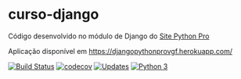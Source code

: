 # curso-django
Código desenvolvido no módulo de Django do [Site Python Pro](www.python.pro.br)

Aplicação disponível em https://djangopythonprovgf.herokuapp.com/

[![Build Status](https://travis-ci.com/viniciusfrantz/curso-django.svg?branch=master)](https://travis-ci.com/viniciusfrantz/curso-django)
[![codecov](https://codecov.io/gh/pythonprobr/curso-django/branch/master/graph/badge.svg)](https://codecov.io/gh/pythonprobr/curso-django)
[![Updates](https://pyup.io/repos/github/viniciusfrantz/curso-django/shield.svg)](https://pyup.io/repos/github/viniciusfrantz/curso-django/)
[![Python 3](https://pyup.io/repos/github/viniciusfrantz/curso-django/python-3-shield.svg)](https://pyup.io/repos/github/viniciusfrantz/curso-django/)
